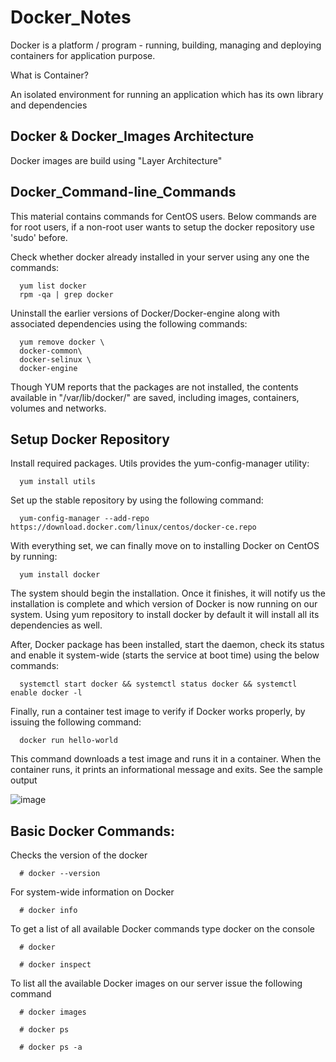 # Docker_Notes

Docker is a platform / program - running, building, managing and deploying containers for application purpose.

What is Container?

An isolated environment for running an application which has its own library and dependencies

## Docker & Docker_Images Architecture

Docker images are build using "Layer Architecture"

## Docker_Command-line_Commands

This material contains commands for CentOS users. Below commands are for root users, if a non-root user wants to setup the docker repository use 'sudo' before.

Check whether docker already installed in your server using any one the commands:
      
      yum list docker
      rpm -qa | grep docker
      
 Uninstall the earlier versions of Docker/Docker-engine along with associated dependencies using the following commands:

      yum remove docker \
      docker-common\
      docker-selinux \
      docker-engine

Though YUM reports that the packages are not installed, the contents available in "/var/lib/docker/" are saved, including images, containers, volumes and networks.
 
## Setup Docker Repository

Install required packages. Utils provides the yum-config-manager utility:
      
      yum install utils 

Set up the stable repository by using the following command:

      yum-config-manager --add-repo https://download.docker.com/linux/centos/docker-ce.repo 

With everything set, we can finally move on to installing Docker on CentOS by running:
     
      yum install docker

The system should begin the installation. Once it finishes, it will notify us the installation is complete and which version of Docker is now running on our system.
Using yum repository to install docker by default it will install all its dependencies as well.


After, Docker package has been installed, start the daemon, check its status and enable it system-wide (starts the service at boot time) using the below commands:

      systemctl start docker && systemctl status docker && systemctl enable docker -l

Finally, run a container test image to verify if Docker works properly, by issuing the following command:

      docker run hello-world

This command downloads a test image and runs it in a container. When the container runs, it prints an informational message and exits. See the sample output


![image](https://user-images.githubusercontent.com/119385929/205113856-5b3ab7fa-9743-4710-8ad3-9b81172b1481.png)


## Basic Docker Commands:

Checks the version of the docker
  
      # docker --version
      
For system-wide information on Docker

      # docker info
      
To get a list of all available Docker commands type docker on the console

      # docker
      
      # docker inspect
To list all the available Docker images on our server issue the following command

      # docker images
      
      # docker ps
      
      # docker ps -a
      

















